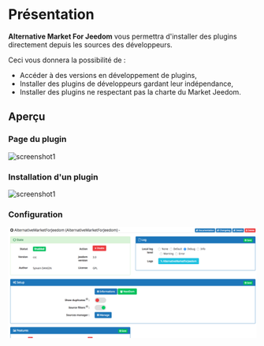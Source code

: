 # Présentation

__Alternative Market For Jeedom__ vous permettra d'installer des plugins directement depuis les sources des développeurs.

Ceci vous donnera la possibilité de : 
* Accéder à des versions en développement de plugins,
* Installer des plugins de développeurs gardant leur indépendance,
* Installer des plugins ne respectant pas la charte du Market Jeedom.

## Aperçu

### Page du plugin
![screenshot1](https://github.com/NextDom/plugin-AlternativeMarketForJeedom/raw/master/docs/images/screenshot1.png)

### Installation d'un plugin
![screenshot1](https://github.com/NextDom/plugin-AlternativeMarketForJeedom/raw/master/docs/images/screenshot2.png)

### Configuration
![screenshot1](../images/screenshot3.png)
